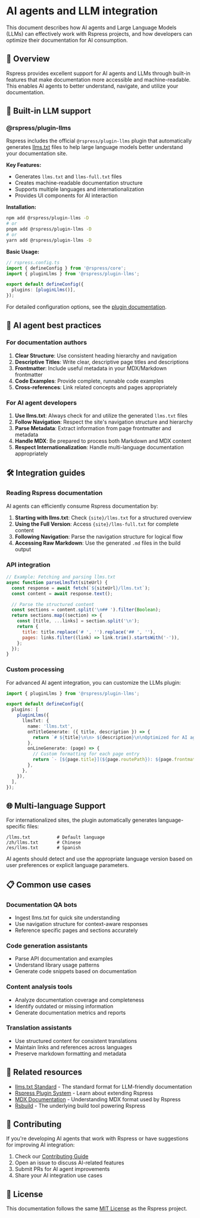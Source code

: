 # AI agents and LLM integration

This document describes how AI agents and Large Language Models (LLMs) can effectively work with Rspress projects, and how developers can optimize their documentation for AI consumption.

## 🤖 Overview

Rspress provides excellent support for AI agents and LLMs through built-in features that make documentation more accessible and machine-readable. This enables AI agents to better understand, navigate, and utilize your documentation.

## 🔌 Built-in LLM support

### @rspress/plugin-llms

Rspress includes the official `@rspress/plugin-llms` plugin that automatically generates [llms.txt](https://llmstxt.org/) files to help large language models better understand your documentation site.

**Key Features:**

- Generates `llms.txt` and `llms-full.txt` files
- Creates machine-readable documentation structure
- Supports multiple languages and internationalization
- Provides UI components for AI interaction

**Installation:**

```bash
npm add @rspress/plugin-llms -D
# or
pnpm add @rspress/plugin-llms -D
# or
yarn add @rspress/plugin-llms -D
```

**Basic Usage:**

```ts
// rspress.config.ts
import { defineConfig } from '@rspress/core';
import { pluginLlms } from '@rspress/plugin-llms';

export default defineConfig({
  plugins: [pluginLlms()],
});
```

For detailed configuration options, see the [plugin documentation](./website/docs/en/plugin/official-plugins/llms.mdx).

## 🎯 AI agent best practices

### For documentation authors

1. **Clear Structure**: Use consistent heading hierarchy and navigation
2. **Descriptive Titles**: Write clear, descriptive page titles and descriptions
3. **Frontmatter**: Include useful metadata in your MDX/Markdown frontmatter
4. **Code Examples**: Provide complete, runnable code examples
5. **Cross-references**: Link related concepts and pages appropriately

### For AI agent developers

1. **Use llms.txt**: Always check for and utilize the generated `llms.txt` files
2. **Follow Navigation**: Respect the site's navigation structure and hierarchy
3. **Parse Metadata**: Extract information from page frontmatter and metadata
4. **Handle MDX**: Be prepared to process both Markdown and MDX content
5. **Respect Internationalization**: Handle multi-language documentation appropriately

## 🛠️ Integration guides

### Reading Rspress documentation

AI agents can efficiently consume Rspress documentation by:

1. **Starting with llms.txt**: Check `{site}/llms.txt` for a structured overview
2. **Using the Full Version**: Access `{site}/llms-full.txt` for complete content
3. **Following Navigation**: Parse the navigation structure for logical flow
4. **Accessing Raw Markdown**: Use the generated `.md` files in the build output

### API integration

```javascript
// Example: Fetching and parsing llms.txt
async function parseLlmsTxt(siteUrl) {
  const response = await fetch(`${siteUrl}/llms.txt`);
  const content = await response.text();

  // Parse the structured content
  const sections = content.split('\n## ').filter(Boolean);
  return sections.map((section) => {
    const [title, ...links] = section.split('\n');
    return {
      title: title.replace('# ', '').replace('## ', ''),
      pages: links.filter((link) => link.trim().startsWith('-')),
    };
  });
}
```

### Custom processing

For advanced AI agent integration, you can customize the LLMs plugin:

```ts
import { pluginLlms } from '@rspress/plugin-llms';

export default defineConfig({
  plugins: [
    pluginLlms({
      llmsTxt: {
        name: 'llms.txt',
        onTitleGenerate: ({ title, description }) => {
          return `# ${title}\n\n> ${description}\n\nOptimized for AI agents and LLMs.`;
        },
        onLineGenerate: (page) => {
          // Custom formatting for each page entry
          return `- [${page.title}](${page.routePath}): ${page.frontmatter.description || 'No description'}`;
        },
      },
    }),
  ],
});
```

## 🌐 Multi-language Support

For internationalized sites, the plugin automatically generates language-specific files:

```
/llms.txt          # Default language
/zh/llms.txt       # Chinese
/es/llms.txt       # Spanish
```

AI agents should detect and use the appropriate language version based on user preferences or explicit language parameters.

## 📋 Common use cases

### Documentation QA bots

- Ingest llms.txt for quick site understanding
- Use navigation structure for context-aware responses
- Reference specific pages and sections accurately

### Code generation assistants

- Parse API documentation and examples
- Understand library usage patterns
- Generate code snippets based on documentation

### Content analysis tools

- Analyze documentation coverage and completeness
- Identify outdated or missing information
- Generate documentation metrics and reports

### Translation assistants

- Use structured content for consistent translations
- Maintain links and references across languages
- Preserve markdown formatting and metadata

## 🔗 Related resources

- [llms.txt Standard](https://llmstxt.org/) - The standard format for LLM-friendly documentation
- [Rspress Plugin System](./website/docs/en/plugin/system/introduction.mdx) - Learn about extending Rspress
- [MDX Documentation](https://mdxjs.com/) - Understanding MDX format used by Rspress
- [Rsbuild](https://rsbuild.rs/) - The underlying build tool powering Rspress

## 🤝 Contributing

If you're developing AI agents that work with Rspress or have suggestions for improving AI integration:

1. Check our [Contributing Guide](./CONTRIBUTING.md)
2. Open an issue to discuss AI-related features
3. Submit PRs for AI agent improvements
4. Share your AI integration use cases

## 📄 License

This documentation follows the same [MIT License](./LICENSE) as the Rspress project.
